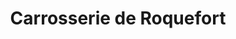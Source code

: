 ---
title: "Carrosserie de Roquefort"
url: /roquefort-les-pins/carrosserie-de-roquefort/
shop: Autowerkstatt
---